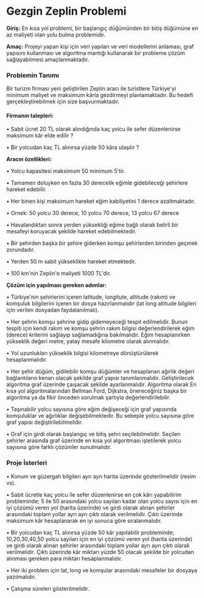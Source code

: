 # Gezgin Zeplin Problemi

**Giriş:**  En kısa yol problemi, bir başlangıç düğümünden bir bitiş düğümüne en az maliyeti olan yolu bulma problemidir.

**Amaç:**   Projeyi yapan kişi için veri yapıları ve veri modellerini anlaması, graf yapısını kullanması ve algoritma mantığı kullanarak bir probleme çözüm sağlayabilmesi amaçlanmaktadır.

### Problemin Tanımı

Bir turizm firması yeni geliştirilen Zeplin aracı ile turistlere Türkiye'yi minimum maliyet ve maksimum kârla gezdirmeyi planlamaktadır. Bu hedefi gerçekleştirebilmek için size başvurmaktadır.

#### Firmanın talepleri:

• Sabit ücret 20 TL olarak alındığında kaç yolcu ile sefer düzenlenirse maksimum kâr elde edilir ?

• Bir yolcudan kaç TL alınırsa yüzde 50 kâra ulaşılır ?

**Aracın özellikleri:**

• Yolcu kapasitesi maksimum 50 minimum 5'tir.

• Tamamen doluyken en fazla 30 derecelik eğimle gidebileceği şehirlere hareket edebilir.

• Her binen kişi maksimum hareket eğim kabiliyetini 1 derece azaltmaktadır.

• Ornek: 50 yolcu 30 derece, 10 yolcu 70 derece, 13 yolcu 67 derece

• Havalandıktan sonra yerden yüksekliği eğime bağlı olarak belirli bir mesafeyi koruyacak şekilde hareket edebilmektedir.

• Bir şehirden başka bir şehire giderken komşu şehirlerden birinden geçmek zorundadır.

• Yerden 50 m sabit yükseklikte hareket etmektedir.

• 100 km'nin Zeplin'e maliyeti 1000 TL'dir.

**Çözüm için yapılması gereken adımlar:**

• Türkiye'nin şehirlerini içeren latitude, longitute, altitude (rakım) ve komşuluk bilgilerini içeren bir dosya hazırlanmalıdır (lat long altitude bilgileri için verilen dosyadan faydalanılmalı).

• Her şehrin komşu şehrine gidip gidemeyeceği tespit edilmelidir. Bunun tespiti için kendi rakım ve komşu şehrin rakım bilgisi değerlendirilerek eğim (derece) kriterini sağlayıp sağlamadığına bakılmalıdır. Eğim hesaplanırken yükseklik değeri metre, yatay mesafe kilometre olarak alınmalıdır.

• Yol uzunlukları yükseklik bilgisi kilometreye dönüştürülerek hesaplanmalıdır.

• Her şehir düğüm, gidilebilir komşu düğümler ve hesaplanan ağırlık değeri bağlantıların kenarı olacak şekilde graf yapısı tanımlanmalıdır. Geliştirilecek algoritma graf üzerinde çaışacak şekilde ayarlanmalıdır. Algoritma olarak En kısa yol algoritmalarından Bellman Ford, Dijkstra, önereceğiniz başka bir algoritma ya da fikir önceden sorulmak şartıyla değerlendirilebilir.

• Taşınabilir yolcu sayısına göre eğim değişeceği için graf yapısında komşuluklar ve ağırlıklar değişebilmektedir. Bu sebeple yolcu sayısına göre graf yapısı değiştirilebilmelidir.

• Graf için girdi olarak başlangıç ve bitiş şehri seçilebilmelidir. Seçilen şehirler arasında graf üzerinde en kısa yol algoritması işletilerek yolcu sayısına göre farklı çözümler sunulmalıdır.

### Proje İsterleri

• Konum ve güzergah bilgileri ayrı ayrı harita üzerinde gösterilmelidir (resim vs).

• Sabit ücretle kaç yolcu ile sefer düzenlenirse en çok kârı yapabilirim probleminde; 5 ile 50 arasındaki yolcu sayıları kadar olan yolcu sayısı için en iyi çözümü veren yol (harita üzerinde) ve girdi olarak alınan şehirler arasındaki toplam yollar ayrı ayrı çıktı
olarak verilmelidir. Çıktı üzerinde maksimum kâr hesaplanarak en iyi sonuca göre sıralanmalıdır.

• Bir yolcudan kaç TL alınırsa yüzde 50 kâr yapılabilir probleminde; 10,20,30,40,50 yolcu sayıları için en iyi çözümü veren yol (harita üzerinde) ve girdi olarak alınan şehirler arasındaki toplam yollar ayrı ayrı çıktı olarak verilmelidir. Çıktı üzerinde kâr miktarı yüzde 50 olacak şekilde bir yolcudan alınması gereken para miktarı hesaplanmalıdır.

• Her iki problem için lat, long ve komşular arasındaki mesafeler bir dosyaya yazılmalıdır.

• Çalışma süreleri gösterilmelidir.
